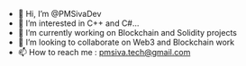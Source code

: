 - 👋 Hi, I’m @PMSivaDev
- 👀 I’m interested in C++ and C#...
- 🌱 I’m currently working on Blockchain and Solidity projects
- 💞️ I’m looking to collaborate on Web3 and Blockchain work
- 📫 How to reach me : pmsiva.tech@gmail.com

